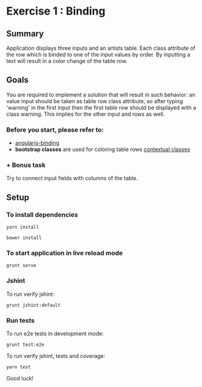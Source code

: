 # Exercise 1 : Binding

## Summary
Application displays three inputs and an artists table. Each class attribute of the row which is binded to one of the input values by order. By inputting a text will result in a color change of the table row.

## Goals
You are required to implement a solution that will result in such behavior:
an value input should be taken as table row class attribute, so after typing 'warning' in the first input then the first table row should be displayed with a
 class warning. This implies for the other input and rows as well.

### Before you start, please refer to:
* [angularjs-binding](https://egghead.io/lessons/angularjs-binding)
* **bootstrap classes** are used for coloring table rows [contextual classes](http://getbootstrap.com/css/#tables)

### + Bonus task
Try to connect input fields with columns of the table.

## Setup
 
### To install dependencies

```
yarn install
```

```
bower install
```


### To start application in live reload mode

    grunt serve
    
### Jshint
To run verify jshint:
    
    grunt jshint:default

### Run tests

To run e2e tests in development mode:

    grunt test:e2e

To run verify jshint, tests and coverage:

    yarn test

Good luck!
